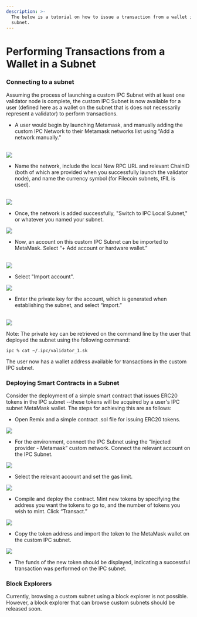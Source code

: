```yaml
---
description: >-
  The below is a tutorial on how to issue a transaction from a wallet in a
  subnet.
---
```


# Performing Transactions from a Wallet in a Subnet

### Connecting to a subnet

Assuming the process of launching a custom IPC Subnet with at least one validator node is complete, the custom IPC Subnet is now available for a user (defined here as a wallet on the subnet that is does not necessarily represent a validator) to perform transactions.&#x20;



* A user would begin by launching Metamask, and manually adding the custom IPC Network to their Metamask networks list using “Add a network manually.” &#x20;

\
![](https://github.com/consensus-shipyard/docs/blob/main/.gitbook/assets/MM-network.png)

* Name the network, include the local New RPC URL and relevant ChainID (both of which are provided when you successfully launch the validator node), and name the currency symbol (for Filecoin subnets, tFIL is used). &#x20;

\
![](https://lh7-us.googleusercontent.com/nNdSkpeWuT-a\_4nw0VyAb4SI8nmgOt2fZ5eHKXLj9B4UBW2j0g6TG0uo3G5BHLcNqR78a7NL7gAlcw9QsnpudEm7b2vrnqxDD1a2O1Ti-SrgGOBBfti6E\_da6U3U9thrKP-LUJ9aG0BFI8\_4xVg6bRE)

* Once, the network is added successfully, "Switch to IPC Local Subnet," or whatever you named your subnet.&#x20;

![](https://lh7-us.googleusercontent.com/lIs8jBuP5AmtJNVKuRg2hUp3IJ9tH1\_rSyI8TnLgH5z1gRzzrsl0IimqFqwH3oQOoe1sodRxxy\_XctYJWItilThgwFyOEh06hPKvP06q9n2NR5HtxVQJzQI7QHz2dTPZx31T60wYaAFLI6oeuFbS1Ls)

* Now, an account on this custom IPC Subnet can be imported to MetaMask.  Select “+ Add account or hardware wallet.”  &#x20;

\
![](https://lh7-us.googleusercontent.com/VgEXw2VhyuJvArbAk8h3gkJMYVvAfeZnVlScM8HWlvbjCPE6I9G8Yfm\_sEuEGjiDiRJMu1KMHj32QSJlNmLLy7WEF9toklgPs-Eph\_imTeevRgUwSQHNHGMFl4ez3pDtqwfeEgIiyElBxFufRzihNx8)

* Select "Import account". &#x20;

![](https://lh7-us.googleusercontent.com/rdc0c-ai86iKLyMRalvmfVENO00D8enHHR5tZ3xd7TT2wK9XlwfmC8wKJWgjmKbm8shV7MBwa-vRGAGu8CBAsK6aIPAxixS3zLYhJkbMKmWMbF84I4F1g3KcGL1-JRCC-VcmrL6q-PwbDOCj4\_r7iQw)

* Enter the private key for the account, which is generated when establishing the subnet, and select “import.”&#x20;

\
![](https://lh7-us.googleusercontent.com/Rn\_j2KHo3MT2BkvQV8tIsI1f2GqOup5DkqaPhgaijiQKqBmvKZT9lrKq7FnRc2n8h9WHXEvlGzHelPTfEBhOMA3n6\_YhiDK-ec7cy89\_iYWfHlDVlAqog91ewcicH6mXrKQAUXItAxwYqfLHWjpAeQ4)

Note: The private key can be retrieved on the command line by the user that deployed the subnet using the following command:&#x20;

```
ipc % cat ~/.ipc/validator_1.sk
```

The user now has a wallet address available for transactions in the custom IPC subnet.  &#x20;

### Deploying Smart Contracts in a Subnet

Consider the deployment of a simple smart contract that issues ERC20 tokens in the IPC subnet --these tokens will be acquired by a user's IPC subnet MetaMask wallet.   The steps for achieving this are as follows:&#x20;

* Open Remix and a simple contract .sol file for issuing ERC20 tokens. &#x20;

![](https://lh7-us.googleusercontent.com/U-LqFhgUHn8KefGNSFnGD3m8QHCrH\_-K8rAerxc93H5wEXpuoc4kvJdBstNsgNTddAH92q1tt1Cb4IsR3OEKoE8p5ocj0YHaX4cn4v06IUrcvXKoHKatCeL8y87dEP0OwpCV8siqgBXDMD7N9SDg62A)

* For the environment, connect the IPC Subnet using the “Injected provider - Metamask” custom network.  Connect the relevant account on the IPC Subnet.&#x20;

![](https://lh7-us.googleusercontent.com/39kI4JGa7CfV20X5xHk9AoGPvW-NZR\_95eKvaciYNwXO9v9-WBOKXqP41ZnGaKPvx9ssaBTB-jE0FUX6ikoHTXmzsTyjwvsulnE1krqV1vTd\_32a\_ZdjSpCrWKXfyYesxJGQqkGQhsYYL7blHLeMXGw)

* Select the relevant account and set the gas limit. &#x20;

![](https://lh7-us.googleusercontent.com/DlWKLXaEgbmRa3fgfZA8G2QCTPTGMOSJvVEv8Q\_g19VZS0vHkuSf02BP7I89H7uup3b5TzyW0y6lSLNpCZVBD2tV6YcdlwNELOlVJad2gvixcLP6uynxmbYaWV3ZKviVEdBwU7BD4bVLMDGYrG6E77g)

* Compile and deploy the contract.  Mint new tokens by specifying the address you want the tokens to go to, and the number of tokens you wish to mint.  Click “Transact.”

![](https://lh7-us.googleusercontent.com/XUrv2Iybr9t5MMX4jdLrRBa2wgadtwltUPz4fshnugTMoQvn4wNbnganReV8NFEk1jV9I-NQBw41MVRfU7o3UZ\_rYViza792R4jgDYnxien1FeLrT24ByTYhqtsHDDyoP1C7ujxsEwzGTgN792UtYd8)

* Copy the token address and import the token to the MetaMask wallet on the custom IPC subnet.&#x20;

![](https://lh7-us.googleusercontent.com/mkInwBaiKO8snT-n9h6KaLUTYmB--7EJz47Nm\_Z4HqvcZLX0e4b09eCtKvvCKQW8DwuQlD7BwC887eCw8YuMA2F2INPzFNY6U3mf2PZWMTWuIHjfjlDmRpGCnQjCAf84uFZe4\_LTCV-owYCNxdwRev0)

* The funds of the new token should be displayed, indicating a successful transaction was performed on the IPC subnet.

### Block Explorers

Currently, browsing a custom subnet using a block explorer is not possible.  However, a block explorer that can browse custom subnets should be released soon.   \
&#x20;

